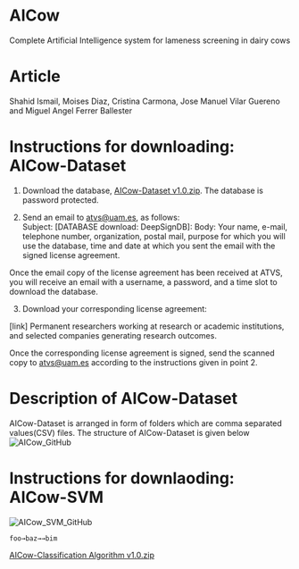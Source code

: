 
# AICow
Complete Artificial Intelligence system for lameness screening in dairy cows
# Article
Shahid Ismail, Moises Diaz, Cristina Carmona, Jose Manuel Vilar Guereno and Miguel Angel Ferrer Ballester
# Instructions for downloading: AICow-Dataset
1. Download the database, [AICow-Dataset v1.0.zip](https://github.com/Shahid-Ismail/Test/files/10330215/AICow-Dataset.v1.0.zip). The database is password protected.
 
2. Send an email to atvs@uam.es, as follows:\
Subject: [DATABASE download: DeepSignDB]: 
Body: Your name, e-mail, telephone number, organization, postal mail, purpose for which you will use the database, time and date at which you sent the email with the signed license agreement.

Once the email copy of the license agreement has been received at ATVS, you will receive an email with a username, a password, and a time slot to download the database.

3. Download your corresponding license agreement:

[link] Permanent researchers working at research or academic institutions, and selected companies generating research outcomes.

Once the corresponding license agreement is signed, send the scanned copy to atvs@uam.es according to the instructions given in point 2.




# Description of AICow-Dataset
AICow-Dataset is arranged in form of folders which are comma separated values(CSV) files. The structure of AICow-Dataset is given below<br>
![AICow_GitHub](https://user-images.githubusercontent.com/121656894/210198942-e8583512-b5b4-48a0-bb7e-b2dd68beb7a6.svg)

# Instructions for downlaoding: AICow-SVM
![AICow_SVM_GitHub](https://user-images.githubusercontent.com/121656894/210477181-e6d67c51-3015-4e25-a0b6-03e4eb7c328d.svg)
 
<pre><code>foo→baz→→bim
</code></pre>
[AICow-Classification Algorithm v1.0.zip](https://github.com/Shahid-Ismail/Test/files/10330214/AICow-Classification.Algorithm.v1.0.zip)
